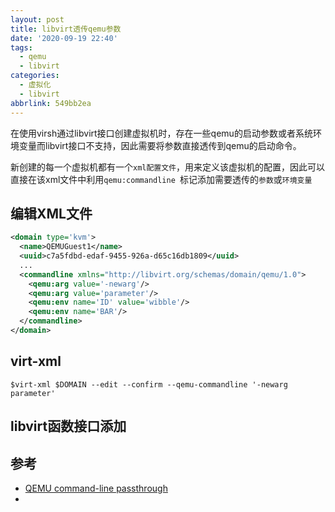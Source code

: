 ```yaml
---
layout: post
title: libvirt透传qemu参数
date: '2020-09-19 22:40'
tags:
  - qemu
  - libvirt
categories:
  - 虚拟化
  - libvirt
abbrlink: 549bb2ea
---
```


在使用virsh通过libvirt接口创建虚拟机时，存在一些qemu的启动参数或者系统环境变量而libvirt接口不支持，因此需要将参数直接透传到qemu的启动命令。

新创建的每一个虚拟机都有一个`xml配置文件`，用来定义该虚拟机的配置，因此可以直接在该xml文件中利用`qemu:commandline `标记添加需要透传的`参数`或`环境变量`

<!--more-->

## 编辑XML文件

```xml
<domain type='kvm'>
  <name>QEMUGuest1</name>
  <uuid>c7a5fdbd-edaf-9455-926a-d65c16db1809</uuid>
  ...
  <commandline xmlns="http://libvirt.org/schemas/domain/qemu/1.0">
    <qemu:arg value='-newarg'/>
    <qemu:arg value='parameter'/>
    <qemu:env name='ID' value='wibble'/>
    <qemu:env name='BAR'/>
  </commandline>
</domain>
```

## virt-xml

```shell
$virt-xml $DOMAIN --edit --confirm --qemu-commandline '-newarg parameter'
```

## libvirt函数接口添加

## 参考

- [QEMU command-line passthrough](https://www.libvirt.org/kbase/qemu-passthrough-security.html)
- [](http://blog.vmsplice.net/2011/04/how-to-pass-qemu-command-line-options.html)
